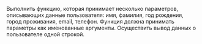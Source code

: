 Выполнить функцию, которая принимает несколько параметров, описывающих данные пользователя: 
имя, фамилия, год рождения, город проживания, email, телефон. Функция должна принимать параметры как именованные аргументы. 
Осуществить вывод данных о пользователе одной строкой.
